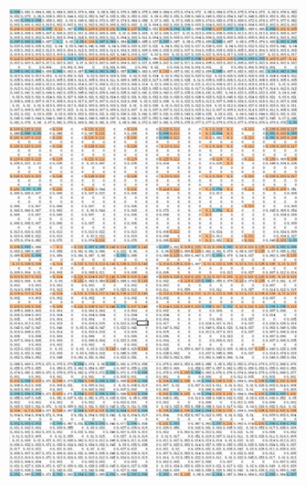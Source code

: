 
![image](https://github.com/BetsyHJ/Code20170329/blob/develop/data/ml-20m/attr/Un-personalizedAttMC.JPG)
![image](https://github.com/BetsyHJ/Code20170329/blob/develop/data/ml-20m/attr/User0AttMC.JPG)
![image](https://github.com/BetsyHJ/Code20170329/blob/develop/data/ml-20m/attr/User1AttMC.JPG)
![image](https://github.com/BetsyHJ/Code20170329/blob/develop/data/ml-20m/attr/User2AttMC.JPG)


